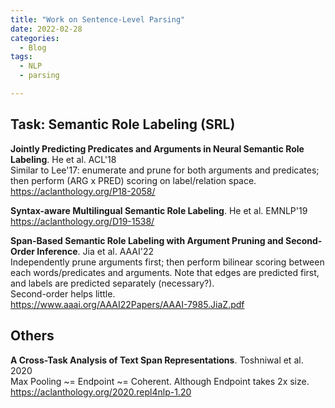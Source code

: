 ```yaml
---
title: "Work on Sentence-Level Parsing"
date: 2022-02-28
categories:
  - Blog 
tags:
  - NLP
  - parsing

---
```


## Task: Semantic Role Labeling (SRL)

**Jointly Predicting Predicates and Arguments in Neural Semantic Role Labeling**. He et al. ACL'18\
Similar to Lee'17: enumerate and prune for both arguments and predicates; then perform (ARG x PRED) scoring on label/relation space.\
<https://aclanthology.org/P18-2058/>

**Syntax-aware Multilingual Semantic Role Labeling**. He et al. EMNLP'19\
<https://aclanthology.org/D19-1538/>

**Span-Based Semantic Role Labeling with Argument Pruning and Second-Order Inference**. Jia et al. AAAI'22\
Independently prune arguments first; then perform bilinear scoring between each words/predicates and arguments. Note that edges are predicted first, and labels are predicted separately (necessary?).\
Second-order helps little.\
<https://www.aaai.org/AAAI22Papers/AAAI-7985.JiaZ.pdf>


## Others

**A Cross-Task Analysis of Text Span Representations**. Toshniwal et al. 2020\
Max Pooling ~= Endpoint ~= Coherent. Although Endpoint takes 2x size.\
<https://aclanthology.org/2020.repl4nlp-1.20>
